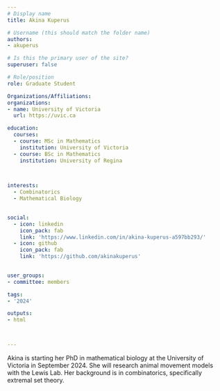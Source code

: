 ```yaml
---
# Display name
title: Akina Kuperus

# Username (this should match the folder name)
authors:
- akuperus

# Is this the primary user of the site?
superuser: false

# Role/position
role: Graduate Student

Organizations/Affiliations:
organizations:
- name: University of Victoria
  url: https://uvic.ca

education:
  courses:
  - course: MSc in Mathematics
    institution: University of Victoria
  - course: BSc in Mathematics
    institution: University of Regina
  


interests:
  - Combinatorics
  - Mathematical Biology
  

social:
  - icon: linkedin
    icon_pack: fab
    link: 'https://www.linkedin.com/in/akina-kuperus-a597bb293/'
  - icon: github
    icon_pack: fab
    link: 'https://github.com/akinakuperus'
   

user_groups:
- committee: members

tags:
- '2024'

outputs:
- html



---
```


Akina is starting her PhD in mathematical biology at the University of Victoria in September 2024.  She will research animal movement models with the Lewis Lab.  Her background is in combinatorics, specifically extremal set theory.